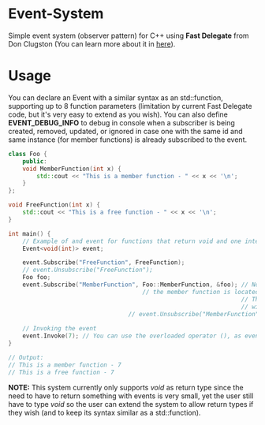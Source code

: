 # Event-System
Simple event system (observer pattern) for C++ using **Fast Delegate** from Don Clugston (You can learn more about it in [here](https://www.codeproject.com/Articles/7150/Member-Function-Pointers-and-the-Fastest-Possible)).

# Usage
You can declare an Event with a similar syntax as an std::function, supporting up to 8 function parameters (limitation by current Fast Delegate code, but it's very easy to extend as you wish).
You can also define **EVENT_DEBUG_INFO** to debug in console when a subscriber is being created, removed, updated, or ignored in case one with the same id and same instance (for member functions) is already subscribed to the event.
```cpp
class Foo {
    public:
    void MemberFunction(int x) {
        std::cout << "This is a member function - " << x << '\n';
    }
};

void FreeFunction(int x) {
    std::cout << "This is a free function - " << x << '\n';
}

int main() {
    // Example of and event for functions that return void and one integer as argument.
    Event<void(int)> event;

    event.Subscribe("FreeFunction", FreeFunction);
    // event.Unsubscribe("FreeFunction");
    Foo foo;
    event.Subscribe("MemberFunction", Foo::MemberFunction, &foo); // Note that you have to tell the event the class where
    								  // the member function is located, in this case Foo.
                                                                  // This can be skipped if you're subscribing the function
                                                                  // within the scope of the class that contains it
								  // event.Unsubscribe("MemberFunction", &foo);
    
    // Invoking the event
    event.Invoke(7); // You can use the overloaded operator (), as event(7), which will have the same effect.
}

// Output:
// This is a member function - 7
// This is a free function - 7
```
**NOTE:** This system currently only supports *void* as return type since the need to have to return something with events is very small, yet the user still have to type *void* so the user can extend the system to allow return types if they wish (and to keep its syntax similar as a std::function).
